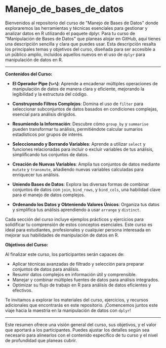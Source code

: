 # Manejo_de_bases_de_datos
Bienvenidos al repositorio del curso de "Manejo de Bases de Datos" donde exploraremos las herramientas y técnicas esenciales para gestionar y analizar datos en R utilizando el paquete dplyr.
Para tu curso de "Manipulación de Bases de Datos" que planeas alojar en GitHub, aquí tienes una descripción sencilla y clara que puedes usar. Esta descripción resalta los principales temas y objetivos del curso, diseñada para ser accesible a un público amplio, incluidos aquellos nuevos en el uso de `dplyr` para manipulación de datos en R.

---

**Contenidos del Curso:**

- **El Operador Pipe (`%>%`)**: Aprende a encadenar múltiples operaciones de manipulación de datos de manera clara y eficiente, mejorando la legibilidad y la estructura del código.

- **Construyendo Filtros Complejos**: Domina el uso de `filter` para seleccionar subconjuntos de datos basados en condiciones complejas, esencial para análisis dirigidos.

- **Resumiendo la Información**: Descubre cómo `group_by` y `summarise` pueden transformar tu análisis, permitiéndote calcular sumarios estadísticos por grupos de interés.

- **Seleccionando y Borrando Variables**: Aprende a utilizar `select` y funciones relacionadas para incluir o excluir variables de tus análisis, simplificando tus conjuntos de datos.

- **Creación de Nuevas Variables**: Amplía tus conjuntos de datos mediante `mutate` y `transmute`, añadiendo nuevas variables calculadas para enriquecer tus análisis.

- **Uniendo Bases de Datos**: Explora las diversas formas de combinar conjuntos de datos con `join`, `bind_rows`, y `bind_cols`, una habilidad clave para el manejo de datos complejos.

- **Ordenando los Datos y Obteniendo Valores Únicos**: Organiza tus datos y simplifica tus análisis aprendiendo a usar `arrange` y `distinct`.

Cada sección del curso incluye ejemplos prácticos y ejercicios para solidificar tu comprensión de estos conceptos esenciales. Este curso es ideal para estudiantes, profesionales y cualquier persona interesada en mejorar sus habilidades de manipulación de datos en R.

**Objetivos del Curso:**

Al finalizar este curso, los participantes serán capaces de:

- Aplicar técnicas avanzadas de filtrado y selección para preparar conjuntos de datos para análisis.
- Resumir datos complejos en información útil y comprensible.
- Manejar y combinar múltiples fuentes de datos para análisis integrados.
- Optimizar su flujo de trabajo en R para análisis de datos eficientes y efectivos.

Te invitamos a explorar los materiales del curso, ejercicios, y recursos adicionales que encontrarás en este repositorio. ¡Comencemos juntos este viaje hacia la maestría en la manipulación de datos con `dplyr`!

---

Este resumen ofrece una visión general del curso, sus objetivos, y el valor que aportará a los participantes. Puedes ajustar los detalles según sea necesario para alinearlos con el contenido específico de tu curso y el nivel de profundidad que planeas cubrir.
